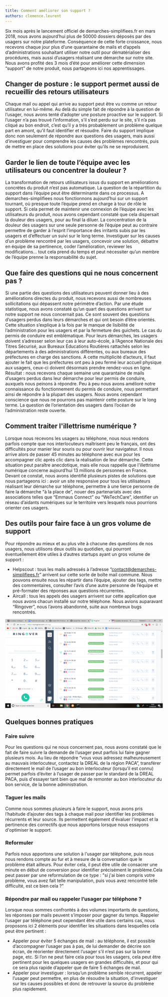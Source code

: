```yaml
---
title: Comment améliorer son support ?
authors: clemence.leurent
---
```


Six mois après le lancement officiel de demarches-simplifiees.fr en mars 2018, nous avons aujourd’hui plus de 50000 dossiers déposés par des usagers sur notre plateforme. Conséquence de cette forte croissance, nous recevons chaque jour plus d’une quarantaine de mails et d’appels d’administrations souhaitant utiliser notre outil pour dématérialiser des procédures, mais aussi d’usagers réalisant une démarche sur notre site. Nous avons profité des 3 mois d’été pour améliorer cette dimension “support” de notre produit, nous partageons ici nos apprentissages.

 <!--more-->
 
## Changer de posture : le support permet aussi de recueillir des retours utilisateurs

Chaque mail ou appel qui arrive au support peut être vu comme un retour utilisateur en lui-même. Au delà du simple fait de répondre à la question de l’usager, nous avons tenté d’adopter une posture proactive sur le support. Si l’usager n’a pas trouvé l’information, s’il s’est perdu sur le site, s’il n’a pas cliqué au bon endroit, c’est qu’il y a très probablement un problème quelque part en amont, qu’il faut identifier et résoudre. Faire du support implique donc non seulement de répondre aux questions des usagers, mais aussi d’investiguer pour comprendre les causes des problèmes rencontrés, puis de mettre en place des solutions pour éviter qu’ils ne se reproduisent. 

## Garder le lien de toute l’équipe avec les utilisateurs ou concentrer la douleur ?

La transformation de retours utilisateurs issus du support en améliorations concrètes du produit n’est pas automatique. La question de la répartition du support dans l’équipe peut être déterminante dans ce processus. A demarches-simplifiees nous fonctionnons aujourd’hui sur un support tournant, où presque toute l’équipe prend en charge à tour de rôle le support. Si cela permet de maintenir une connexion de l’équipe avec les utilisateurs du produit, nous avons cependant constaté que cela dispersait la douleur des usagers, pour au final la diluer. La concentration de la douleur des usagers sur une seule personne de l’équipe peut au contraire permettre de garder à l’esprit l’importance des irritants subis par les usagers et d’effectuer un suivi sur le long terme. Investiguer sur les causes d’un problème rencontré par les usagers, concevoir une solution, débattre en équipe de sa pertinence, coder l’amélioration, reviewer les modifications... tout cela prend du temps et peut nécessiter qu’un membre de l’équipe prenne la responsabilité du sujet.

## Que faire des questions qui ne nous concernent pas ?

Si une partie des questions des utilisateurs peuvent donner lieu à des améliorations directes du produit, nous recevons aussi de nombreuses sollicitations qui dépassent notre périmètre d’action. Par une étude statistique, nous avons constaté qu’un quart des questions arrivant sur notre support ne nous concernait pas. Ce sont souvent des questions d’usagers perdus dans leurs démarches et qui ont besoin d’être orientés. Cette situation s’explique à la fois par le manque de lisibilité de l’administration pour les usagers et par la fermeture des guichets. Le cas du permis de conduire est emblématique. Pour leurs démarches, les usagers doivent s’adresser selon leur cas à leur auto-école, à l’Agence Nationale des Titres Sécurisé, aux Bureaux Éducations Routières rattachés selon les départements à des administrations différentes, ou aux bureaux des préfectures en charge des sanctions. A cette multiplicité d’acteurs, il faut ajouter le fait que les préfectures ont peu à peu fermé leur accueil physique aux usagers, ceux-ci doivent désormais prendre rendez-vous en ligne. Résultat : nous recevons chaque semaine une quarantaine de mails d’usagers perdus dans leur démarche pour leur permis de conduire, auxquels nous peinons à répondre. Peu à peu nous avons amélioré notre connaissance du fonctionnement du permis de conduire, nous permettant ainsi de répondre à la plupart des usagers. Nous avons cependant conscience que nous ne pourrons pas maintenir cette posture sur le long terme. La question de l’orientation des usagers dans l’océan de l’administration reste ouverte.

## Comment traiter l'illettrisme numérique ?

Lorsque nous recevons les usagers au téléphone, nous nous rendons parfois compte que nos interlocuteurs maîtrisent peu le français, ont des difficultés pour manier leur souris ou pour ouvrir leur navigateur. Il nous arrive alors de passer 45 minutes au téléphone avec eux pour les accompagner clic après clic dans la réalisation de leur démarche. Cette situation peut paraître anecdotique, mais elle nous rappelle que l'illettrisme numérique concerne aujourd’hui 13 millions de personnes en France. Devant ce constat, nous avons identifié plusieurs pistes de solutions que nous partageons ici : avoir un site responsive pour tous les utilisateurs réalisant leur démarche sur téléphone, permettre à une tierce personne de faire la démarche “à la place de”, nouer des partenariats avec des associations telles que “Emmaus Connect” ou “WeTechCare”, identifier un réseau d’aidants numériques sur le territoire vers lesquels nous pourrions orienter ces usagers.

## Des outils pour faire face à un gros volume de support

Pour répondre au mieux et au plus vite à chacune des questions de nos usagers, nous utilisons deux outils au quotidien, qui pourront éventuellement être utiles à d’autres startups ayant un gros volume de support : 
- Helpscout : tous les mails adressés à l’adresse “contact@demarches-simplifiees.fr” arrivent sur cette sorte de boîte mail commune. Nous pouvons ensuite nous les répartir dans l’équipe, ajouter des tags, mettre des commentaires, consulter l’avis d’une autre personne de l’équipe et pré-formater des réponses aux questions récurrentes.
- Aircall : tous les appels des usagers arrivent sur cette application que nous avons chacun installé sur notre téléphone. Nous avions auparavant “Ringover”, nous l’avons abandonné, suite aux nombreux bugs rencontrés. 

![ringover](/img/posts/ringover.png)

## Quelques bonnes pratiques

### Faire suivre

Pour les questions qui ne nous concernent pas, nous avons constaté que le fait de faire suivre la demande de l’usager peut parfois lui faire gagner plusieurs mois. Au lieu de répondre “vous vous adressez malheureusement au mauvais interlocuteur, contactez la DREAL de la région PACA”, transférer directement le mail de l’usager au bon interlocuteur (lorsqu’il est connu) permet parfois d’éviter à l’usager de passer par le standard de la DREAL PACA, puis d'essayer tant bien que mal de remonter au bon interlocuteur du bon service, de la bonne administration. 

### Taguer les mails

Comme nous sommes plusieurs à faire le support, nous avons pris l’habitude d’ajouter des tags à chaque mail pour identifier les problèmes récurrents et leur source. Ils permettent également d'évaluer l'impact et la pertinence des correctifs que nous apportons lorsque nous essayons d'optimiser le support.

### Reformuler

Parfois nous apportons une solution à l'usager par téléphone, puis nous nous rendons compte au fur et à mesure de la conversation que le problème était ailleurs. Pour éviter cela, il peut être utile de consacrer une minute en début de conversion pour identifier précisément le problème.Cela peut passer par une reformulation de ce type : "si j'ai bien compris votre problème, vous avez fait telle manipulation, puis vous avez rencontré telle difficulté, est ce bien cela ?"

### Répondre par mail ou rappeler l’usager par téléphone ?

Lorsque nous sommes confrontés à des volumes importants de questions, les réponses par mails peuvent s’imposer pour gagner du temps. Rappeler l’usager par téléphone peut cependant être utile dans certains cas, nous proposons ici 2 éléments pour identifier les situations dans lesquelles cela peut être pertinent :
- Appeler pour éviter 5 échanges de mail : au téléphone, il est possible d’accompagner l’usager pas à pas, de lui demander de décrire son écran, de réorienter directement l’usager s’il n’est pas sur la bonne page, etc. Si l’on ne peut faire cela pour tous les usagers, cela peut être pertinent pour les quelques usagers en grandes difficultés, et pour qui ce sera plus rapide d’appeler que de faire 5 échanges de mail. 
- Appeler pour investiguer : lorsqu’un problème semble récurrent, appeler l’usager peut permettre, en plus de résoudre la situation, d'investiguer sur les causes possibles et donc de retrouver la source du problème plus rapidement.

